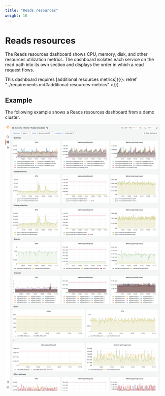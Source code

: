 ```yaml
---
title: "Reads resources"
weight: 10
---
```


# Reads resources

The Reads resources dashboard shows CPU, memory, disk, and other resources utilization metrics.
The dashboard isolates each service on the read path into its own section and displays the order in which a read request flows.

This dashboard requires [additional resources metrics]({{< relref "../requirements.md#additional-resources-metrics" >}}).

## Example

The following example shows a Reads resources dashboard from a demo cluster.

![Grafana Mimir reads resources dashboard](../../../images/dashboards/mimir-reads-resources.png)
